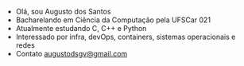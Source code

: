 - Olá, sou Augusto dos Santos
- Bacharelando em Ciência da Computação pela UFSCar 021
- Atualmente estudando C, C++ e Python
- Interessado por infra, devOps, containers, sistemas operacionais e redes
- Contato augustodsgv@gmail.com
